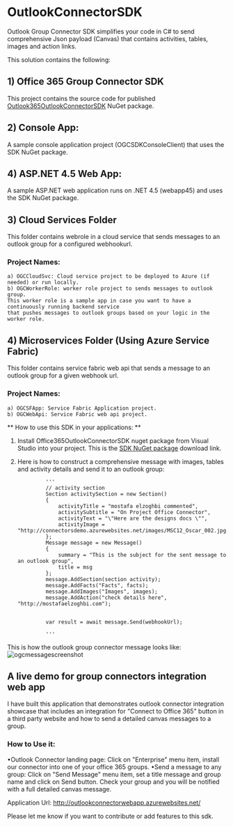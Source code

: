 # OutlookConnectorSDK
Outlook Group Connector SDK simplifies your code in C# to send comprehensive Json payload (Canvas) that contains activities, tables, images and action links.

This solution contains the following:

## 1) Office 365 Group Connector SDK
This project contains the source code for published [Outlook365OutlookConnectorSDK](https://www.nuget.org/packages/Office365ConnectorSDK/) NuGet package.

## 2) Console App: 
A sample console application project (OGCSDKConsoleClient) that uses the SDK NuGet package.

## 4) ASP.NET 4.5 Web App: 
A sample ASP.NET web application runs on .NET 4.5 (webapp45) and uses the SDK NuGet package.

## 3) Cloud Services Folder
This folder contains webrole in a cloud service that sends messages to an outlook group for a configured webhookurl.
### Project Names: 
    a) OGCCloudSvc: Cloud service project to be deployed to Azure (if needed) or run locally.
    b) OGCWorkerRole: worker role project to sends messages to outlook group. 
    This worker role is a sample app in case you want to have a continuously running backend service 
    that pushes messages to outlook groups based on your logic in the worker role.

## 4) Microservices Folder (Using Azure Service Fabric)
This folder contains service fabric web api that sends a message to an outlook group for a given webhook url.
### Project Names:
    a) OGCSFApp: Service Fabric Application project.
    b) OGCWebApi: Service Fabric web api project.



** How to use this SDK in your applications: **

1) Install Office365OutlookConnectorSDK nuget package from Visual Studio into your project.
This is the [SDK NuGet package](https://www.nuget.org/packages/Office365ConnectorSDK/) download link.

2) Here is how to construct a comprehensive message with images, tables and activity details and send it to an outlook group:

                '''
                // activity section
                Section activitySection = new Section()
                {
                    activityTitle = "mostafa elzoghbi commented",
                    activitySubtitle = "On Project Office Connector",
                    activityText = "\"Here are the designs docs \"",
                    activityImage = "http://connectorsdemo.azurewebsites.net/images/MSC12_Oscar_002.jpg"
                };
                Message message = new Message()
                {
                    summary = "This is the subject for the sent message to an outlook group",
                    title = msg
                };
                message.AddSection(section activity);
                message.AddFacts("Facts", facts);
                message.AddImages("Images", images);
                message.AddAction("check details here", "http://mostafaelzoghbi.com");


                var result = await message.Send(webhookUrl);

                '''

This is how the outlook group connector message looks like:
![ogcmessagescreenshot](https://cloud.githubusercontent.com/assets/11993393/17452149/906877e4-5b3a-11e6-94d8-d28c38fcf663.PNG)

## A live demo for group connectors integration web app
I have built this application that demonstrates outlook connector integration showcase that includes an integration for "Connect to Office 365" button in a third party website and how to send a detailed canvas messages to a group.

### How to Use it:

•Outlook Connector landing page: Click on "Enterprise" menu item, install our connector into one of your office 365 groups.
•Send a message to any group: Click on "Send Message" menu item, set a title message and group name and click on Send button. Check your group and you will be notified with a full detailed canvas message.

Application Url: http://outlookconnectorwebapp.azurewebsites.net/


Please let me know if you want to contribute or add features to this sdk.
